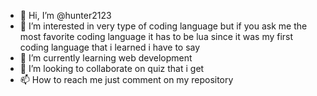 - 👋 Hi, I’m @hunter2123
- 👀 I’m interested in very type of coding language but if you ask me the most favorite coding language it has to be lua since it was my first coding language that i learned i have to say 
- 🌱 I’m currently learning web development
- 💞️ I’m looking to collaborate on quiz that i get 
- 📫 How to reach me just comment on my repository

<!---
hunter2123/hunter2123 is a ✨ special ✨ repository because its `README.md` (this file) appears on your GitHub profile.
You can click the Preview link to take a look at your changes.
--->
